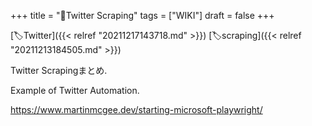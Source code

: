 +++
title = "📝Twitter Scraping"
tags = ["WIKI"]
draft = false
+++

[🏷Twitter]({{< relref "20211217143718.md" >}}) [🏷scraping]({{< relref "20211213184505.md" >}})

Twitter Scrapingまとめ.

Example of Twitter Automation.

<https://www.martinmcgee.dev/starting-microsoft-playwright/>
